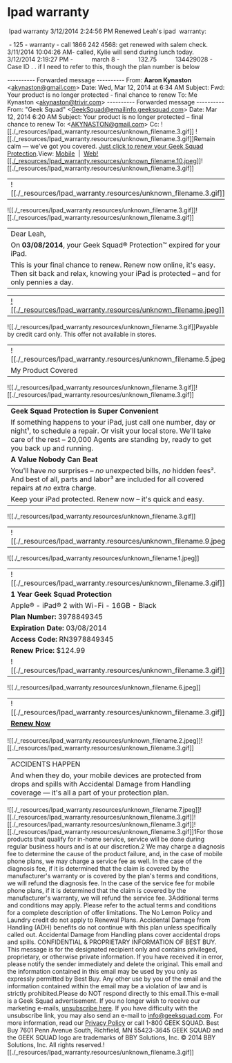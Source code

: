 # Ipad warranty

 Ipad warranty
3/12/2014 2:24:56 PM
Renewed Leah's ipad  warranty:

 - 125 - warranty - call 1866 242 4568: get renewed with salem check.
     3/11/2014 10:04:26 AM- called, Kylie will send during lunch today.
          3/12/2014 2:19:27 PM -
          march 8 -
          132.75
          134429028 - Case ID . . if I need to refer to this, though the plan number is below

\---------- Forwarded message ----------
From: **Aaron Kynaston** <[akynaston@gmail.com](mailto:akynaston@gmail.com)\>
Date: Wed, Mar 12, 2014 at 6:34 AM
Subject: Fwd: Your product is no longer protected - final chance to renew
To: Me Kynaston <[akynaston@trivir.com](mailto:akynaston@trivir.com)\>
\---------- Forwarded message ----------
From: "Geek Squad" <[GeekSquad@emailinfo.geeksquad.com](mailto:GeekSquad@emailinfo.geeksquad.com)\>
Date: Mar 12, 2014 6:20 AM
Subject: Your product is no longer protected – final chance to renew
To: <[AKYNASTON@gmail.com](mailto:AKYNASTON@gmail.com)\>
Cc:
![[./_resources/Ipad_warranty.resources/unknown_filename.3.gif]]
![[./_resources/Ipad_warranty.resources/unknown_filename.3.gif]]Remain calm — we've got you covered. [Just click to renew your Geek Squad Protection](http://click.emailinfo2.bestbuy.com/?qs=695c1b512d29a283ae3be9658f995cb370912063ae04c2b57d649968a2fdd277fd1d6760c9c281148869e01b315ccccb).View: [Mobile](http://click.emailinfo2.bestbuy.com/?qs=695c1b512d29a2839bc219cd8b41ae8127d94e81ca23ed63b30e801fb87a548ad9d2adaf4f628187)  |  [Web](http://click.emailinfo2.bestbuy.com/?qs=695c1b512d29a2839bc219cd8b41ae8127d94e81ca23ed63b30e801fb87a548ad9d2adaf4f628187)[![[./_resources/Ipad_warranty.resources/unknown_filename.10.jpeg]]](http://click.emailinfo2.bestbuy.com/?qs=695c1b512d29a28352c1c9df04b5fc598f01a44fdb38806e5043de2e55b75c19f8495fcbd4f7d36a)![[./_resources/Ipad_warranty.resources/unknown_filename.3.gif]]

|     |     |
| --- | --- |
| ![[./_resources/Ipad_warranty.resources/unknown_filename.3.gif]] | ![[./_resources/Ipad_warranty.resources/unknown_filename.11.jpeg]] |

![[./_resources/Ipad_warranty.resources/unknown_filename.3.gif]]![[./_resources/Ipad_warranty.resources/unknown_filename.3.gif]]

|     |
| --- |
| Dear Leah, |
| On **03/08/2014**, your Geek Squad® Protection™ expired for your iPad. |
| This is your final chance to renew. Renew now online, it's easy. Then sit back and relax, knowing your iPad is protected – and for only pennies a day. |

|     |     |
| --- | --- |
| [![[./_resources/Ipad_warranty.resources/unknown_filename.jpeg]]](http://click.emailinfo2.bestbuy.com/?qs=695c1b512d29a283ae3be9658f995cb370912063ae04c2b57d649968a2fdd277fd1d6760c9c281148869e01b315ccccb) | ![[./_resources/Ipad_warranty.resources/unknown_filename.3.gif]] |

![[./_resources/Ipad_warranty.resources/unknown_filename.3.gif]]Payable by credit card only. This offer not available in stores.

|     |
| --- |
| ![[./_resources/Ipad_warranty.resources/unknown_filename.5.jpeg]] |
| My Product Covered |

![[./_resources/Ipad_warranty.resources/unknown_filename.3.gif]]![[./_resources/Ipad_warranty.resources/unknown_filename.3.gif]]

|     |
| --- |
| **Geek Squad Protection is Super Convenient** |
| If something happens to your iPad, just call one number, day or night¹, to schedule a repair. Or visit your local store. We'll take care of the rest – 20,000 Agents are standing by, ready to get you back up and running. |
| **A Value Nobody Can Beat** |
| You'll have _no_ surprises – _no_ unexpected bills, _no_ hidden fees². And best of all, parts and labor³ are included for all covered repairs at _no_ extra charge. |
| Keep your iPad protected. Renew now – it's quick and easy. |

![[./_resources/Ipad_warranty.resources/unknown_filename.3.gif]]

|     |     |     |
| --- | --- | --- |
| ![[./_resources/Ipad_warranty.resources/unknown_filename.9.jpeg]] | ![[./_resources/Ipad_warranty.resources/unknown_filename.4.jpeg]] | ![[./_resources/Ipad_warranty.resources/unknown_filename.8.jpeg]] |

![[./_resources/Ipad_warranty.resources/unknown_filename.1.jpeg]]

|     |
| --- |
| ![[./_resources/Ipad_warranty.resources/unknown_filename.3.gif]] |
| **1 Year Geek Squad Protection** |
| Apple® - iPad® 2 with Wi-Fi - 16GB - Black |
| **Plan Number:** 3978849345 |
| **Expiration Date:** 03/08/2014 |
| **Access Code:** RN3978849345 |
| **Renew Price:** $124.99 |
| ![[./_resources/Ipad_warranty.resources/unknown_filename.3.gif]] |

![[./_resources/Ipad_warranty.resources/unknown_filename.6.jpeg]]

|     |
| --- |
| ![[./_resources/Ipad_warranty.resources/unknown_filename.3.gif]] |
| **[Renew Now](http://click.emailinfo2.bestbuy.com/?qs=695c1b512d29a283ae3be9658f995cb370912063ae04c2b57d649968a2fdd277fd1d6760c9c281148869e01b315ccccb)** |

![[./_resources/Ipad_warranty.resources/unknown_filename.2.jpeg]]![[./_resources/Ipad_warranty.resources/unknown_filename.3.gif]]

|     |
| --- |
| ACCIDENTS HAPPEN |
| And when they do, your mobile devices are protected from drops and spills with Accidental Damage from Handling coverage — it's all a part of your protection plan. |

![[./_resources/Ipad_warranty.resources/unknown_filename.7.jpeg]]![[./_resources/Ipad_warranty.resources/unknown_filename.3.gif]]![[./_resources/Ipad_warranty.resources/unknown_filename.3.gif]]![[./_resources/Ipad_warranty.resources/unknown_filename.3.gif]]1For those products that qualify for in-home service, service will be done during regular business hours and is at our discretion.2 We may charge a diagnosis fee to determine the cause of the product failure, and, in the case of mobile phone plans, we may charge a service fee as well. In the case of the diagnosis fee, if it is determined that the claim is covered by the manufacturer's warranty or is covered by the plan's terms and conditions, we will refund the diagnosis fee. In the case of the service fee for mobile phone plans, if it is determined that the claim is covered by the manufacturer's warranty, we will refund the service fee.
3Additional terms and conditions may apply. Please refer to the actual terms and conditions for a complete description of offer limitations. The No Lemon Policy and Laundry credit do not apply to Renewal Plans. Accidental Damage from Handling (ADH) benefits do not continue with this plan unless specifically called out. Accidental Damage from Handling plans cover accidental drops and spills.
CONFIDENTIAL & PROPRIETARY INFORMATION OF BEST BUY. This message is for the designated recipient only and contains privileged, proprietary, or otherwise private information. If you have received it in error, please notify the sender immediately and delete the original. This email and the information contained in this email may be used by you only as expressly permitted by Best Buy. Any other use by you of the email and the information contained within the email may be a violation of law and is strictly prohibited.Please do NOT respond directly to this email.This e-mail is a Geek Squad advertisement. If you no longer wish to receive our marketing e-mails, [unsubscribe here](http://click.emailinfo2.bestbuy.com/?qs=695c1b512d29a283b25807b9ada077f179bda0d1c338068dad1483dda995459ea81127aaef6acf280612dee194adb894). If you have difficulty with the unsubscribe link, you may also send an e-mail to [info@geeksquad.com](mailto:info@geeksquad.com). For more information, read our [Privacy Policy](http://click.emailinfo2.bestbuy.com/?qs=695c1b512d29a283e6f1e98bb40924b95fc8e6f6fdbd340217acd02309507c8b2ff4df25c850abbf) or call 1-800 GEEK SQUAD.
Best Buy 7601 Penn Avenue South, Richfield, MN 55423-3645
GEEK SQUAD and the GEEK SQUAD logo are trademarks of BBY Solutions, Inc. © 2014 BBY Solutions, Inc. All rights reserved.![[./_resources/Ipad_warranty.resources/unknown_filename.3.gif]]
